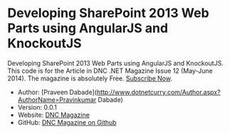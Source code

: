 Developing SharePoint 2013 Web Parts using AngularJS and KnockoutJS
============================

Developing SharePoint 2013 Web Parts using AngularJS and KnockoutJS. This code is for the Article in DNC .NET Magazine Issue 12 (May-June 2014). The magazine is absolutely Free. [Subscribe Now](http://www.dotnetcurry.com/magazine).


* Author: [Praveen Dabade](http://www.dotnetcurry.com/Author.aspx?AuthorName=Pravinkumar Dabade)
* Version: 0.0.1
* Website: [DNC Magazine](http://www.dotnetcurry.com/magazine)
* GitHub: [DNC Magazine on Github](https://github.com/dotnetcurry/aspnet-identity-dncmag-12)

